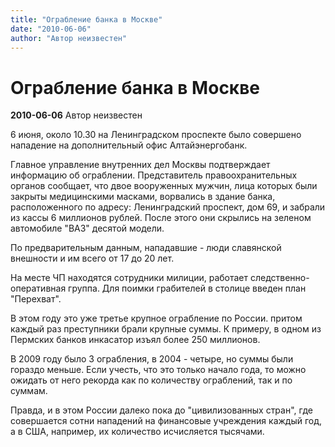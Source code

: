 ```yaml
---
title: "Ограбление банка в Москве"
date: "2010-06-06"
author: "Автор неизвестен"
---
```


# Ограбление банка в Москве

**2010-06-06** Автор неизвестен

6 июня, около 10.30 на Ленинградском проспекте было совершено нападение на дополнительный офис Алтайэнергобанк.

Главное управление внутренних дел Москвы подтверждает информацию об ограблении. Представитель правоохранительных органов сообщает, что двое вооруженных мужчин, лица которых были закрыты медицинскими масками, ворвались в здание банка, расположенного по адресу: Ленинградский проспект, дом 69, и забрали из кассы 6 миллионов рублей. После этого они скрылись на зеленом автомобиле "ВАЗ" десятой модели.

По предварительным данным, нападавшие - люди славянской внешности и им всего от 17 до 20 лет.

На месте ЧП находятся сотрудники милиции, работает следственно-оперативная группа. Для поимки грабителей в столице введен план "Перехват".

В этом году это уже третье крупное ограбление по России. притом каждый раз преступники брали крупные суммы. К примеру, в одном из Пермских банков инкасатор изъял более 250 миллионов.

В 2009 году было 3 ограбления, в 2004 - четыре, но суммы были гораздо меньше. Если учесть, что это только начало года, то можно ожидать от него рекорда как по количеству ограблений, так и по суммам.

Правда, и в этом России далеко пока до "цивилизованных стран", где совершается сотни нападений на финансовые учреждения каждый год, а в США, например, их количество исчисляется тысячами.